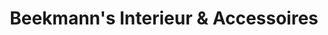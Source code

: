 ---
title: "Beekmann's Interieur & Accessoires"
url: /grossefehn/beekmanns-interieur-und-accessoires/
shop: Raumausstattung
---